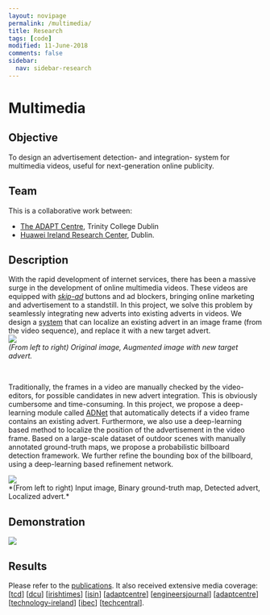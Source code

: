 ```yaml
---
layout: novipage
permalink: /multimedia/
title: Research
tags: [code]
modified: 11-June-2018
comments: false
sidebar:
  nav: sidebar-research
---
```


# Multimedia
## Objective 
To design an advertisement detection- and integration- system for multimedia videos, useful for next-generation online publicity. 

## Team
This is a collaborative work between:
- [The ADAPT Centre](https://www.adaptcentre.ie/), Trinity College Dublin 
- [Huawei Ireland Research Center](http://www.huawei.com/en/about-huawei/corporate-information/research-development), Dublin. 

## Description 
With the rapid development of internet services, there has been a massive surge in the development of online multimedia videos. These videos are equipped with *[skip-ad](https://medium.com/@alenarajwani/the-mistake-you-make-each-time-you-press-the-skip-ad-button-on-youtube-e4f21b4d101c)* buttons and ad blockers, bringing online marketing and advertisement to a standstill. In this project, we solve this problem by seamlessly integrating new adverts into existing adverts in videos. We design a [system](https://arxiv.org/pdf/1808.00163.pdf) that can localize an existing advert in an image frame (from the video sequence), and replace it with a new target advert.    
<img src="{{ site.baseurl }}/images/mul-story.png">
<br />
*(From left to right) Original image, Augmented image with new target advert.*   

<br />

Traditionally, the frames in a video are manually checked by the video-editors, for possible candidates in new advert integration. This is obviously cumbersome and time-consuming. In this project, we propose a deep-learning module called <a href="https://arxiv.org/abs/1811.04115">ADNet</a> that automatically detects if a video frame contains an existing advert. Furthermore, we also use a deep-learning based method to localize the position of the advertisement in the video frame. Based on a large-scale dataset of outdoor scenes with manually annotated ground-truth maps, we propose a probabilistic billboard detection framework. We further refine the bounding box of the billboard, using a deep-learning based refinement network. 

<img src="{{ site.baseurl }}/images/mul-localization.jpg">
<br />
*(From left to right) Input image, Binary ground-truth map, Detected advert, Localized advert.*  

## Demonstration 

[<img src="{{ site.baseurl }}/images/video-grab.png">](https://youtu.be/zaKpJZhBVL4)

## Results   
Please refer to the [publications](https://soumyabrata.github.io/publications/). It also received extensive media coverage: 
[<a href="https://www.tcd.ie/news_events/articles/adapt-scoops-technology-ireland-award-for-disruptive-advertising-system/">tcd</a>]
[<a href="https://www.dcu.ie/news/news/2018/Nov/ADAPT-scoops-Technology-Ireland-Award-for-Disruptive-Advertising-System.shtml">dcu</a>]
[<a href="https://www.irishtimes.com/business/technology/learnupon-takes-top-prize-at-annual-technology-ireland-awards-1.3708041">irishtimes</a>]
[<a href="https://www.isin.ie/go/news_events/news/learnupon-adapt-centre-amongst-the-winners-at-the-2018-technology-awards">isin</a>]
[<a href="https://www.adaptcentre.ie/news/adapt-research-centre-scoops-technology-ireland-award-for-disruptive-advert">adaptcentre</a>] 
[<a href="http://www.engineersjournal.ie/2018/11/28/adapt-wins-technology-ireland-award-for-disruptive-advertising-system/">engineersjournal</a>] 
[<a href="https://www.adaptcentre.ie/news/adapt-research-shortlisted-for-2018-technology-ireland-software-industry-aw">adaptcentre</a>] 
[<a href="https://www.technology-ireland.ie/Sectors/TI/TI.nsf/vPages/Awards~finalists-2018!OpenDocument">technology-ireland</a>] 
[<a href="https://www.ibec.ie/IBEC/Press/PressPublicationsdoclib3.nsf/vPages/Newsroom~finalists-named-for-technology-ireland-2018-awards-25-10-2018?OpenDocument">ibec</a>] 
[<a href="https://www.techcentral.ie/technology-ireland-awards-shortlist-revealed/">techcentral</a>].
